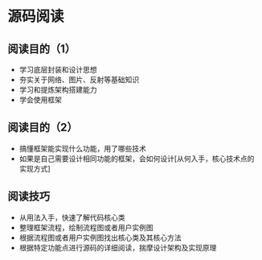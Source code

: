 # 源码阅读
## 阅读目的（1）
+ 学习底层封装和设计思想
+ 夯实关于网络、图片、反射等基础知识
+ 学习和提炼架构搭建能力
+ 学会使用框架

## 阅读目的（2）
+ 搞懂框架能实现什么功能，用了哪些技术
+ 如果是自己需要设计相同功能的框架，会如何设计[从何入手，核心技术点的实现方式]

## 阅读技巧
+ 从用法入手，快速了解代码核心类
+ 整理框架流程，绘制流程图或者用户实例图
+ 根据流程图或者用户实例图找出核心类及其核心方法
+ 根据特定功能点进行源码的详细阅读，揣摩设计架构及实现原理